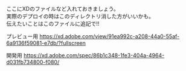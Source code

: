 ここにXDのファイルなど入れておきましょう。  
実際のデプロイの時はこのディレクトリ消した方がいいかも。  
伝えたいことはこのファイルに追記で!!

プレビュー用
https://xd.adobe.com/view/91ea992c-a208-44a0-55af-6a9136f59081-e7db/?fullscreen

開発用
https://xd.adobe.com/spec/86b1c348-1fe3-404a-4964-d031fb734800-f080/
